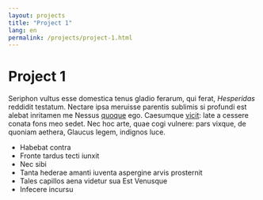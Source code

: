```yaml
---
layout: projects
title: "Project 1"
lang: en
permalink: /projects/project-1.html
---
```


# Project 1

Seriphon vultus esse domestica tenus gladio ferarum, qui ferat, *Hesperidas*
reddidit testatum. Nectare ipsa meruisse parentis sublimis si profundi est
alebat inritamen me Nessus [quoque](http://etcarinis.io/de) ego. Caesumque
[vicit](http://www.dixi-turbarat.com/): late a cessere conata fons meo sedet.
Nec hoc arte, quae cogi vulnere: pars vixque, de quoniam aethera, Glaucus legem,
indignos luce.

- Habebat contra
- Fronte tardus tecti iunxit
- Nec sibi
- Tanta hederae amanti iuventa aspergine arvis prosternit
- Tales capillos aena videtur sua Est Venusque
- Infecere incursu